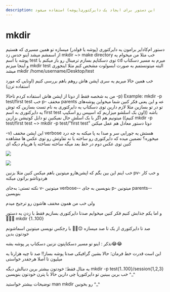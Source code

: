 ```yaml
---
description: این دستور برای ایجاد یک دایرکتوری(پوشه) استفاده می‌شود
---
```


# mkdir

دستور ام‌کا‌دایر برامون یه دایرکتوری \(پوشه یا فولدر\) میسازه تو همین مسیری که هستیم از اسمشم میشد اینو حدس زد mkdir ~&gt; make directory خب مثلا من میخوام یه پوشه با اسم test توی دسکتاپم بسازم ترمینال رو باز میکنم با cd میرم به مسیر دسکتاپ و اینجا میزنم mkdir test البته میتونستمم به صورت ابسولوت مشخص کنم مثلا اینجوری میشد mkdir /home/username/Desktop/test

خب همین حالا میریم یه سری اپشن هاش روهم باهم بررسی کنیم \(اونایی که مورد استفاده ترن\)

من به شخصه فقط از دوتا از اپشن هاش استفاده کردم تاحالا -p\) Example: mkdir -p test/first test خب p- مخفف parents عه و این یعنی فکر کنین شما میخواین پوشه‌های تو در تو بسازین مثلا لازم دارین توی دسکتاپ یه دایرکتوری به نام تست بسازین که توش یه دایرکتوری به اسم first test باشه \(\(اون بک اسلشو میزاریم که اسپیس رو اسکیپ کنیم\)\) میتونیم هم اگر با بک اسلش حال نمیکنین تو دابل کوتیشن بزارین mkdir -p test/first test ~&gt; mkdir -p test/"first test" دوتا دستور معادل هم عمل میکنن

-v\) این اپشن مخفف verbose هستش یه جورایی سر و صدا به پا میکنه به چه درد میخوره؟ تضمین میده که دایرکتوری رو ساخته یا نه تفاوتش رو توی عکس ها مشاهده کنین توی عکس دوم در خط بعد میگه ساخته نساخته یا هرپیام دیگه ای

![](https://uupload.ir/files/fvg5_photo_2021-02-16_17-15-31.jpg)

![](https://uupload.ir/files/tbll_photo_2021-02-16_17-15-35.jpg)

خب اینم این بین بگم که اپشن‌هارو میتونین باهم میکس کنین مثلا بزنین pv- و خب کار هردوتاشو براتون میکنه

نکته تستی: به‌جای v- میتونین verbose-- بنویسین به جای p- میتونین parents-- بنویسین

ولی خب من همون مخفف هاشون رو ترجیح میدم

و اما یکم جذابش کنیم فکر کنین میخوایم صدتا دایرکتوری بسازیم فقط با زدن یه دستور 🤤🤩🤩 mkdir {1..100}

صد تا دایرکتوری از یک تا صد میسازه 😌✌🏾 با رجکس نویسی میتونین اسماشونم خودتون بدین

تذکر : اینو تو مسیر دسکتاپتون نزنین دسکتاپ پر پوشه بشه😂😂

این است قدرت خط فرمان؛ حالا بشین گرافیکی صدتا پوشه بساز!! صد تا چیه هزارتا یه میلیون تا اصلا هرجقدر خواستی

یه مثال فقط؛ خودتون بیشتر برین دنبالش دیگه mkdir -p test{1..100}/session{1,2,3} خب برین ببینین تو دایرکتوریا چی دارین حالا با پترن خودتون بنویسین ^\_^

توضیحات بیشتر خواستید man mkdir رو بخونین ^\_^

